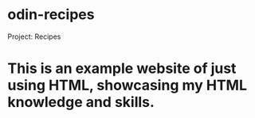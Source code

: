 # odin-recipes
Project: Recipes
# This is an example website of just using HTML, showcasing my HTML knowledge and skills.

